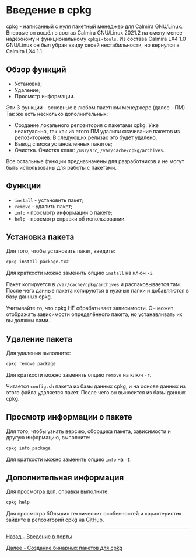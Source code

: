 # Введение в cpkg

cpkg - написанный с нуля пакетный менеджер для Calmira GNU/Linux. Впервые он вошёл в состав Calmira GNU/Linux 2021.2 на смену менее надёжному и функциональному `cpkgi-tools`. Из состава Calmira LX4 1.0 GNU/Linux он был убран ввиду своей нестабильности, но вернулся в Calmira LX4 1.1.

## Обзор функций

* Установка;
* Удаление;
* Просмотр информации.

Эти 3 функции - основные в любом пакетном менеджере (далее - ПМ). Так же есть несколько дополнительных:

* Создание локального репозитория с пакетами cpkg. Уже неактуально, так как из этого ПМ удалили скачивание пакетов из репозиториев. В следующих релизах это будет удалено.
* Вывод списка установленных пакетов;
* Очистка. Очистка кеша: `/usr/src`, `/var/cache/cpkg/archives`.

Все остальные функции предназначены для разработчиков и не могут быть использованы для работы с пакетами.

## Функции

* `install` - установить пакет;
* `remove` - удалить пакет;
* `info` - просмотр информации о пакете;
* `help` - просмотр справки об использовании.

## Установка пакета

Для того, чтобы установить пакет, введите:

```bash
cpkg install package.txz
```

Для краткости можно заменить опцию `install` на ключ `-i`.

Пакет копируется в `/var/cache/cpkg/archives` и распаковывается там. После чего данные пакета копируются в нужные папки и добавляются в базу данных cpkg.

Учитывайте то, что cpkg НЕ обрабатывает зависимости. Он может отображать зависимости определённого пакета, но устанавливать их вы должны сами.

## Удаление пакета

Для удаления выполните:

```bash
cpkg remove package
```

Для краткости можно заменить опцию `remove` на ключ `-r`.

Читается `config.sh` пакета из базы данных cpkg, и на основе данных из этого файла удаляется пакет. После чего он выносится из базы данных cpkg.

## Просмотр информации о пакете

Для того, чтобы узнать версию, сборщика пакета, зависимости и другую информацию, выполните:

```bash
cpkg info package
```

Для краткости можно заменить опцию `info` на `-I`.

## Дополнительная информация

Для просмотра доп. справки выполните:

```bash
cpkg help
```

Для просмотра бОльших технических особенностей и характеристик зайдите в репозиторий cpkg на [GitHub](https://github.com/Linuxoid85/cpkg).

***

[Назад - Введение в порты](intro_ports.md)

[Далее - Создание бинарных пакетов для cpkg](makepkg.md)
